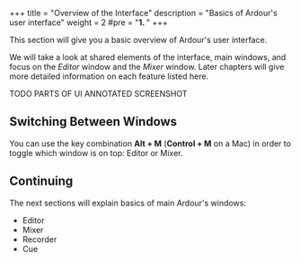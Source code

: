 +++
title = "Overview of the Interface"
description = "Basics of Ardour's user interface"
weight = 2
#pre = "<b>1. </b>"
+++

This section will give you a basic overview of Ardour's user interface.

We will take a look at shared elements of the interface, main windows, and focus on the _Editor_ window and the _Mixer_ window. Later chapters will give more detailed information on each feature listed here.

TODO PARTS OF UI ANNOTATED SCREENSHOT

## Switching Between Windows

You can use the key combination **Alt + M** (**Control + M** on a
Mac) in order to toggle which window is on top: Editor or Mixer.

## Continuing

The next sections will explain basics of main Ardour's windows:

- Editor
- Mixer
- Recorder
- Cue
